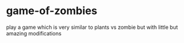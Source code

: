 # game-of-zombies
play a game which is very similar to plants vs zombie but with little but amazing modifications
